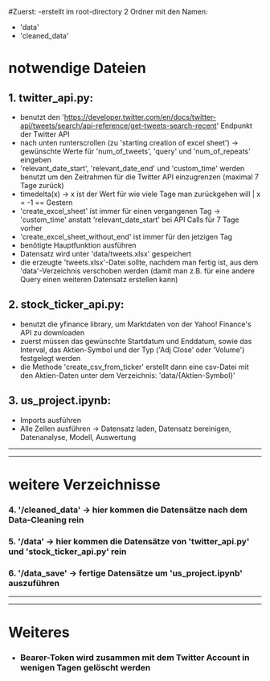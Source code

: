 #Zuerst:
-erstellt im root-directory 2 Ordner mit den Namen:
  - 'data'
  - 'cleaned_data'

# notwendige Dateien

## 1. twitter_api.py:
  - benutzt den 'https://developer.twitter.com/en/docs/twitter-api/tweets/search/api-reference/get-tweets-search-recent' Endpunkt der Twitter API
  - nach unten runterscrollen (zu 'starting creation of excel sheet') -> gewünschte Werte für 'num_of_tweets', 'query' und 'num_of_repeats' eingeben
  - 'relevant_date_start', 'relevant_date_end' und 'custom_time' werden benutzt um den Zeitrahmen für die Twitter API einzugrenzen (maximal 7 Tage zurück)
  - timedelta(x) -> x ist der Wert für wie viele Tage man zurückgehen will | x = -1 == Gestern
  - 'create_excel_sheet' ist immer für einen vergangenen Tag -> 'custom_time' anstatt 'relevant_date_start' bei API Calls für 7 Tage vorher
  - 'create_excel_sheet_without_end' ist immer für den jetzigen Tag
  - benötigte Hauptfunktion ausführen
  - Datensatz wird unter 'data/tweets.xlsx' gespeichert
  - die erzeugte 'tweets.xlsx'-Datei sollte, nachdem man fertig ist, aus dem 'data'-Verzeichnis verschoben werden (damit man z.B. für eine andere Query einen weiteren Datensatz erstellen kann)
## 2. stock_ticker_api.py:
  - benutzt die yfinance library, um Marktdaten von der Yahoo! Finance's API zu downloaden
  - zuerst müssen das gewünschte Startdatum und Enddatum, sowie das Interval, das Aktien-Symbol und der Typ ('Adj Close' oder 'Volume') festgelegt werden 
  - die Methode 'create_csv_from_ticker' erstellt dann eine csv-Datei mit den Aktien-Daten unter dem Verzeichnis: 'data/{Aktien-Symbol}'
## 3. us_project.ipynb:
  - Imports ausführen
  - Alle Zellen ausführen -> Datensatz laden, Datensatz bereinigen, Datenanalyse, Modell, Auswertung
  
  ----------------------------------------------------------------------------------------------------------------------------------------
  ----------------------------------------------------------------------------------------------------------------------------------------
  # weitere Verzeichnisse
  
  ### 4. '/cleaned_data' -> hier kommen die Datensätze nach dem Data-Cleaning rein
  ### 5. '/data' -> hier kommen die Datensätze von 'twitter_api.py' und 'stock_ticker_api.py' rein
  ### 6. '/data_save' -> fertige Datensätze um 'us_project.ipynb' auszuführen
  
  ----------------------------------------------------------------------------------------------------------------------------------------
  ----------------------------------------------------------------------------------------------------------------------------------------
  # Weiteres
  
  - ### Bearer-Token wird zusammen mit dem Twitter Account in wenigen Tagen gelöscht werden
